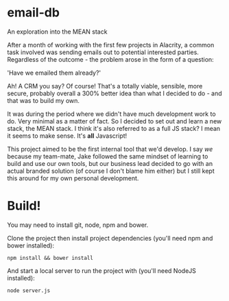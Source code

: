 # email-db

An exploration into the MEAN stack

After a month of working with the first few projects in Alacrity, a common task involved was sending emails out to potential interested parties. Regardless of the outcome - the problem arose in the form of a question: 

'Have we emailed them already?'

Ah! A CRM you say? Of course! That's a totally viable, sensible, more secure, probably overall a 300% better idea than what I decided to do - and that was to build my own. 

It was during the period where we didn't have much development work to do. Very minimal as a matter of fact. So I decided to set out and learn a new stack, the MEAN stack. I think it's also referred to as a full JS stack? I mean it seems to make sense. It's **all** Javascript!

This project aimed to be the first internal tool that we'd develop. I say _we_ because my team-mate, Jake followed the same mindset of learning to build and use our own tools, but our business lead decided to go with an actual branded solution (of course I don't blame him either) but I still kept this around for my own personal development.


# Build!

You may need to install git, node, npm and bower.

Clone the project then install project dependencies (you'll need npm and bower installed):

```npm install && bower install```


And start a local server to run the project with (you'll need NodeJS installed):

```node server.js```
